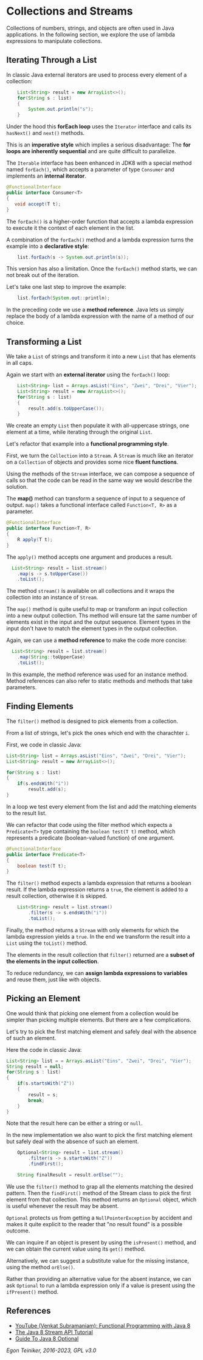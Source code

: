 # Collections and Streams

Collections of numbers, strings, and objects are often used in Java applications.
In the following section, we explore the use of lambda expressions to manipulate
collections.

## Iterating Through a List

In classic Java external iterators are used to process every element of a collection:
```Java
    List<String> result = new ArrayList<>();
    for(String s : list)
    {
        System.out.println("s");
    }
```
Under the hood this **forEach loop** uses the `Iterator` interface and calls its
`hasNext()` and `next()` methods.

This is an **imperative style** which implies a serious disadvantage:
The **for loops are inherently sequential** and are quite difficult to parallelize.

The `Iterable` interface has been enhanced in JDK8 with a special method named
`forEach()`, which accepts a parameter of type `Consumer` and implements an
**internal iterator**.

```Java
@FunctionalInterface
public interface Consumer<T>
{
   void accept(T t);
}
```

The `forEach()` is a higher-order function that accepts a lambda expression
to execute it the context of each element in the list.

A combination of the `forEach()` method and a lambda expression turns the
example into a **declarative style**:

```Java
    list.forEach(s -> System.out.println(s));
```

This version has also a limitation.
Once the `forEach()` method starts, we can not break out of the iteration.

Let's take one last step to improve the example:

```Java
    list.forEach(System.out::println);
```

In the preceding code we use a **method reference**.
Java lets us simply replace the body of a lambda expression with the name
of a method of our choice.


## Transforming a List

We take a `List` of strings and transform it into a new `List`
that has elements in all caps.

Again we start with an **external iterator** using the `forEach()` loop:

```Java
    List<String> list = Arrays.asList("Eins", "Zwei", "Drei", "Vier");
    List<String> result = new ArrayList<>();
    for(String s : list)
    {
        result.add(s.toUpperCase());
    }
```
We create an empty `List` then populate it with all-uppercase strings,
one element at a time, while iterating through the original `List`.

Let's refactor that example into a **functional programming style**.

First, we turn the `Collection` into a `Stream`.
A `Stream` is much like an iterator on a `Collection` of objects and provides
some nice **fluent functions**.

Using the methods of the `Stream` interface, we can compose a sequence of calls
so that the code can be read in the same way we would describe the solution.

The **map()** method can transform a sequence of input to a sequence of output.
`map()` takes a functional interface called `Function<T, R>` as a parameter.

```Java
@FunctionalInterface
public interface Function<T, R>
{
    R apply(T t);
}
```
The `apply()` method accepts one argument and produces a result.

```Java
  List<String> result = list.stream()
    .map(s -> s.toUpperCase())
    .toList();
```
The method `stream()` is available on all collections and it wraps the collection
into an instance of `Stream`.

The `map()` method is quite useful to map or transform an input collection
into a new output collection.
Ths method will ensure tat the same number of elements exist in the input
and the output sequence.
Element types in the input don't have to match the element types in the
output collection.

Again, we can use a **method reference** to make the code more concise:

```Java
  List<String> result = list.stream()
    .map(String::toUpperCase)
    .toList();
```
In this example, the method reference was used for an instance method.
Method references can also refer to static methods and methods that take parameters.

## Finding Elements 
The `filter()` method is designed to pick elements from a collection.

From a list of strings, let's pick the ones which end with the charachter `i`.

First, we code in classic Java:
```Java
List<String> list = Arrays.asList("Eins", "Zwei", "Drei", "Vier");
List<String> result = new ArrayList<>();

for(String s : list)
{
    if(s.endsWith("i"))
        result.add(s);
}
```
In a loop we test every element from the list and add the matching elements 
to the result list.

We can refactor that code using the filter method which expects a
`Predicate<T>` type containing the `boolean test(T t)` method, which
represents a predicate (boolean-valued function) of one argument.

```Java
@FunctionalInterface
public interface Predicate<T> 
{
    boolean test(T t);
}
```

The `filter()` method expects a lambda expression that returns a boolean result.
If the lambda expression returns a `true`, the element is added to a result
collection, otherwise it is skipped.

```Java
    List<String> result = list.stream()
        .filter(s -> s.endsWith("i"))
        .toList();
```
Finally, the method returns a `Stream` with only elements for which the lambda 
expression yields a `true`.
In the end we transform the result into a `List` using the `toList()` method.

The elements in the result collection that `filter()` returned are a **subset of the 
elements in the input collection**.

To reduce redundancy, we can **assign lambda expressions to variables** and reuse 
them, just like with objects.


## Picking an Element 

One would think that picking one element from a collection would be simpler than 
picking multiple elements. But there are a few complications.

Let's try to pick the first matching element and safely deal with the absence 
of such an element.

Here the code in classic Java:
```Java
List<String> list = = Arrays.asList("Eins", "Zwei", "Drei", "Vier");
String result = null;
for(String s : list)
{
    if(s.startsWith("Z"))
    {
        result = s;
        break;
    }
} 
```
Note that the result here can be either a string or `null`.

In the new implementation we also want to pick the first matching element
but safely deal with the absence of such an element.
```Java
    Optional<String> result = list.stream()
        .filter(s -> s.startsWith("Z"))
        .findFirst();

    String finalResult = result.orElse("");
```
We use the `filter()` method to grap all the elements matching the desired pattern.
Then the `findFirst()` method of the Stream class to pick the first element from 
that collection.
This method returns an `Optional` object, which is useful whenever the result may be 
absent.

`Optional` protects us from getting a `NullPointerException` by accident and makes it quite 
explicit to the reader that "no result found" is a possible outcome.

We can inquire if an object is present by using the `isPresent()` method, and we can obtain 
the current value using its `get()` method.

Alternatively, we can suggest a substitute value for the missing instance,
using the method `orElse()`.

Rather than providing an alternative value for the absent instance, we can ask 
`Optional` to run a lambda expression only if a value is present using the `ifPresent()`
method.

## References
* [YouTube (Venkat Subramaniam): Functional Programming with Java 8](https://youtu.be/15X0qFtBqiQ)
* [The Java 8 Stream API Tutorial](https://www.baeldung.com/java-8-streams)
* [Guide To Java 8 Optional](https://www.baeldung.com/java-optional)

*Egon Teiniker, 2016-2023, GPL v3.0*